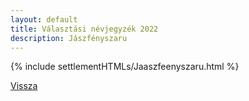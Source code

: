 ```yaml
---
layout: default
title: Választási névjegyzék 2022
description: Jászfényszaru
---
```


{% include settlementHTMLs/Jaaszfeenyszaru.html %}

[Vissza](./)
